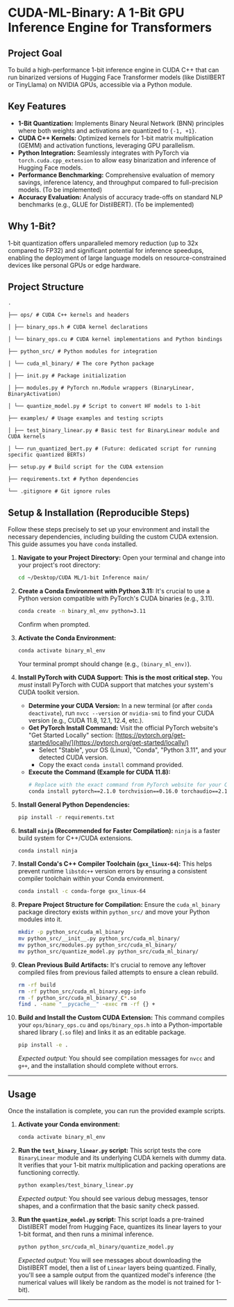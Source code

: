 # CUDA-ML-Binary: A 1-Bit GPU Inference Engine for Transformers

## Project Goal
To build a high-performance 1-bit inference engine in CUDA C++ that can run binarized versions of Hugging Face Transformer models (like DistilBERT or TinyLlama) on NVIDIA GPUs, accessible via a Python module.

## Key Features
- **1-Bit Quantization:** Implements Binary Neural Network (BNN) principles where both weights and activations are quantized to `{-1, +1}`.
- **CUDA C++ Kernels:** Optimized kernels for 1-bit matrix multiplication (GEMM) and activation functions, leveraging GPU parallelism.
- **Python Integration:** Seamlessly integrates with PyTorch via `torch.cuda.cpp_extension` to allow easy binarization and inference of Hugging Face models.
- **Performance Benchmarking:** Comprehensive evaluation of memory savings, inference latency, and throughput compared to full-precision models. (To be implemented)
- **Accuracy Evaluation:** Analysis of accuracy trade-offs on standard NLP benchmarks (e.g., GLUE for DistilBERT). (To be implemented)

## Why 1-Bit?
1-bit quantization offers unparalleled memory reduction (up to 32x compared to FP32) and significant potential for inference speedups, enabling the deployment of large language models on resource-constrained devices like personal GPUs or edge hardware.

## Project Structure

```
.

├── ops/ # CUDA C++ kernels and headers

│ ├── binary_ops.h # CUDA kernel declarations

│ └── binary_ops.cu # CUDA kernel implementations and Python bindings

├── python_src/ # Python modules for integration

│ └── cuda_ml_binary/ # The core Python package

│ ├── init.py # Package initialization

│ ├── modules.py # PyTorch nn.Module wrappers (BinaryLinear, BinaryActivation)

│ └── quantize_model.py # Script to convert HF models to 1-bit

├── examples/ # Usage examples and testing scripts

│ ├── test_binary_linear.py # Basic test for BinaryLinear module and CUDA kernels

│ └── run_quantized_bert.py # (Future: dedicated script for running specific quantized BERTs)

├── setup.py # Build script for the CUDA extension

├── requirements.txt # Python dependencies

└── .gitignore # Git ignore rules
```

## Setup & Installation (Reproducible Steps)

Follow these steps precisely to set up your environment and install the necessary dependencies, including building the custom CUDA extension. This guide assumes you have `conda` installed.

1.  **Navigate to your Project Directory:**
    Open your terminal and change into your project's root directory:
    ```bash
    cd ~/Desktop/CUDA ML/1-bit Inference main/
    ```

2.  **Create a Conda Environment with Python 3.11:**
    It's crucial to use a Python version compatible with PyTorch's CUDA binaries (e.g., 3.11).
    ```bash
    conda create -n binary_ml_env python=3.11
    ```
    Confirm when prompted.

3.  **Activate the Conda Environment:**
    ```bash
    conda activate binary_ml_env
    ```
    Your terminal prompt should change (e.g., `(binary_ml_env)`).

4.  **Install PyTorch with CUDA Support:**
    **This is the most critical step.** You *must* install PyTorch with CUDA support that matches your system's CUDA toolkit version.
    *   **Determine your CUDA Version:** In a new terminal (or after `conda deactivate`), run `nvcc --version` or `nvidia-smi` to find your CUDA version (e.g., CUDA 11.8, 12.1, 12.4, etc.).
    *   **Get PyTorch Install Command:** Visit the official PyTorch website's "Get Started Locally" section: [https://pytorch.org/get-started/locally/](https://pytorch.org/get-started/locally/)
        *   Select "Stable", your OS (Linux), "Conda", "Python 3.11", and your detected CUDA version.
        *   Copy the exact `conda install` command provided.
    *   **Execute the Command (Example for CUDA 11.8):**
        ```bash
        # Replace with the exact command from PyTorch website for your CUDA version
        conda install pytorch==2.1.0 torchvision==0.16.0 torchaudio==2.1.0 pytorch-cuda=11.8 -c pytorch -c nvidia
        ```

5.  **Install General Python Dependencies:**
    ```bash
    pip install -r requirements.txt
    ```

6.  **Install `ninja` (Recommended for Faster Compilation):**
    `ninja` is a faster build system for C++/CUDA extensions.
    ```bash
    conda install ninja
    ```

7.  **Install Conda's C++ Compiler Toolchain (`gxx_linux-64`):**
    This helps prevent runtime `libstdc++` version errors by ensuring a consistent compiler toolchain within your Conda environment.
    ```bash
    conda install -c conda-forge gxx_linux-64
    ```

8.  **Prepare Project Structure for Compilation:**
    Ensure the `cuda_ml_binary` package directory exists within `python_src/` and move your Python modules into it.
    ```bash
    mkdir -p python_src/cuda_ml_binary
    mv python_src/__init__.py python_src/cuda_ml_binary/
    mv python_src/modules.py python_src/cuda_ml_binary/
    mv python_src/quantize_model.py python_src/cuda_ml_binary/
    ```

9.  **Clean Previous Build Artifacts:**
    It's crucial to remove any leftover compiled files from previous failed attempts to ensure a clean rebuild.
    ```bash
    rm -rf build
    rm -rf python_src/cuda_ml_binary.egg-info
    rm -f python_src/cuda_ml_binary/_C*.so
    find . -name "__pycache__" -exec rm -rf {} +
    ```

10. **Build and Install the Custom CUDA Extension:**
    This command compiles your `ops/binary_ops.cu` and `ops/binary_ops.h` into a Python-importable shared library (`.so` file) and links it as an editable package.
    ```bash
    pip install -e .
    ```

    *Expected output:* You should see compilation messages for `nvcc` and `g++`, and the installation should complete without errors.

---

## Usage

Once the installation is complete, you can run the provided example scripts.

1.  **Activate your Conda environment:**
    ```bash
    conda activate binary_ml_env
    ```

2.  **Run the `test_binary_linear.py` script:**
    This script tests the core `BinaryLinear` module and its underlying CUDA kernels with dummy data. It verifies that your 1-bit matrix multiplication and packing operations are functioning correctly.
    ```bash
    python examples/test_binary_linear.py
    ```
    *Expected output:* You should see various debug messages, tensor shapes, and a confirmation that the basic sanity check passed.

3.  **Run the `quantize_model.py` script:**
    This script loads a pre-trained DistilBERT model from Hugging Face, quantizes its linear layers to your 1-bit format, and then runs a minimal inference.
    ```bash
    python python_src/cuda_ml_binary/quantize_model.py
    ```
    *Expected output:* You will see messages about downloading the DistilBERT model, then a list of `Linear` layers being quantized. Finally, you'll see a sample output from the quantized model's inference (the numerical values will likely be random as the model is not trained for 1-bit).

---
